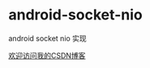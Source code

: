 android-socket-nio
==================

android socket nio 实现



[欢迎访问我的CSDN博客](http://blog.csdn.net/zz7zz7zz)<br />

